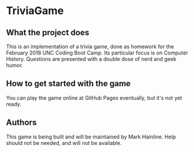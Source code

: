 # TriviaGame

## What the project does
This is an implementation of a trivia game, done as homework for the February 2018 UNC Coding Boot Camp. Its particular focus is on Computer History. Questions are presented with a double dose of nerd and geek humor.

## How to get started with the game
You can play the game online at GitHub Pages eventually, but it's not yet ready.

## Authors
This game is being built and will be maintained by Mark Hainline. Help should not be needed, and will not be available.

